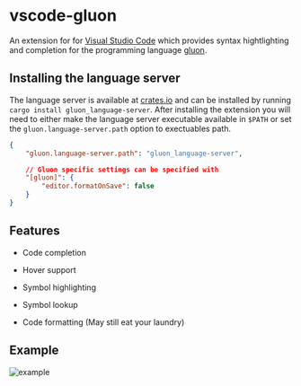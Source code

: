 # vscode-gluon

An extension for for [Visual Studio Code][] which provides syntax hightlighting and completion for the programming language [gluon][].

## Installing the language server

The language server is available at [crates.io][] and can be installed by running `cargo install gluon_language-server`. After installing the extension you will need to either make the language server executable available in `$PATH` or set the `gluon.language-server.path` option to exectuables path. 

```json
{
    "gluon.language-server.path": "gluon_language-server",

    // Gluon specific settings can be specified with
    "[gluon]": {
        "editor.formatOnSave": false
    }
}
```

## Features

* Code completion

* Hover support

* Symbol highlighting

* Symbol lookup

* Code formatting (May still eat your laundry)


## Example

![example](https://i.imgur.com/44bH0ww.gif)

[Visual Studio Code]:https://code.visualstudio.com/
[gluon]:https://github.com/gluon-lang/gluon
[crates.io]:https://crates.io/
